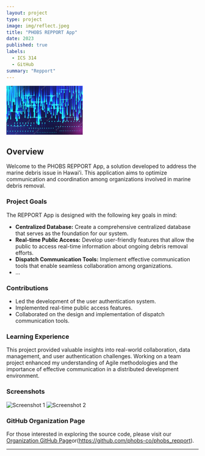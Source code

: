 ```yaml
---
layout: project
type: project
image: img/reflect.jpeg
title: "PHOBS REPPORT App"
date: 2023
published: true
labels:
  - ICS 314
  - GitHub
summary: "Repport"
---
```


<img width="200px" class="img-thumbnail" src="../img/reflect.jpeg">



## Overview

Welcome to the PHOBS REPPORT App, a solution developed to address the marine debris issue in Hawai’i. This application aims to optimize communication and coordination among organizations involved in marine debris removal.

### Project Goals

The REPPORT App is designed with the following key goals in mind:

- **Centralized Database:** Create a comprehensive centralized database that serves as the foundation for our system.
- **Real-time Public Access:** Develop user-friendly features that allow the public to access real-time information about ongoing debris removal efforts.
- **Dispatch Communication Tools:** Implement effective communication tools that enable seamless collaboration among organizations.
- ...

### Contributions

- Led the development of the user authentication system.
- Implemented real-time public access features.
- Collaborated on the design and implementation of dispatch communication tools.

### Learning Experience

This project provided valuable insights into real-world collaboration, data management, and user authentication challenges. Working on a team project enhanced my understanding of Agile methodologies and the importance of effective communication in a distributed development environment.

### Screenshots

![Screenshot 1](screenshots/screenshot1.png)
![Screenshot 2](screenshots/screenshot2.png)

### GitHub Organization Page

For those interested in exploring the source code, please visit our [Organization GitHub Page](https://github.com/phobs-co)or(https://github.com/phobs-co/phobs_repport).

---
